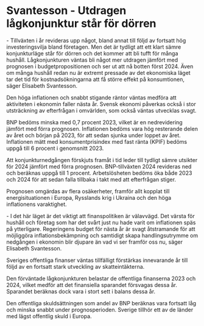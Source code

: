 # Svantesson - Utdragen lågkonjunktur står för dörren

\- Tillväxten i år revideras upp något, bland annat till följd av fortsatt hög investeringsvilja bland företagen. Men det är tydligt att ett klart sämre konjunkturläge står för dörren och det kommer att bli tufft för många hushåll. Lågkonjunkturen väntas bli något mer utdragen jämfört med prognosen i budgetpropositionen och ser ut att nå botten först 2024\. Även om många hushåll redan nu är extremt pressade av det ekonomiska läget tar det tid för kostnadsökningarna att få större effekt på konsumtionen, säger Elisabeth Svantesson.

Den höga inflationen och snabbt stigande räntor väntas medföra att aktiviteten i ekonomin faller nästa år. Svensk ekonomi påverkas också i stor utsträckning av efterfrågan i omvärlden, som också väntas utvecklas svagt.

BNP bedöms minska med 0,7 procent 2023, vilket är en nedrevidering jämfört med förra prognosen. Inflationen bedöms vara hög resterande delen av året och början på 2023, för att sedan sjunka under loppet av året. Inflationen mätt med konsumentprisindex med fast ränta (KPIF) bedöms uppgå till 6 procent i genomsnitt 2023\.

Att konjunkturnedgången förskjuts framåt i tid leder till tydligt sämre utsikter för 2024 jämfört med förra prognosen. BNP\-tillväxten 2024 revideras ned och beräknas uppgå till 1 procent. Arbetslösheten bedöms öka både 2023 och 2024 för att sedan falla tillbaka i takt med att efterfrågan stiger.

Prognosen omgärdas av flera osäkerheter, framför allt kopplat till energisituationen i Europa, Rysslands krig i Ukraina och den höga inflationens varaktighet.

\- I det här läget är det viktigt att finanspolitiken är välavvägd. Det värsta för hushåll och företag som har det svårt just nu hade varit om inflationen späs på ytterligare. Regeringens budget för nästa år är svagt åtstramande för att möjliggöra inflationsbekämpning och samtidigt skapa handlingsutrymme om nedgången i ekonomin blir djupare än vad vi ser framför oss nu, säger Elisabeth Svantesson.

Sveriges offentliga finanser väntas tillfälligt förstärkas innevarande år till följd av en fortsatt stark utveckling av skatteintäkterna.

Den förväntade lågkonjunkturen belastar de offentliga finanserna 2023 och 2024, vilket medför att det finansiella sparandet försvagas dessa år. Sparandet beräknas dock vara i stort sett i balans dessa år.

Den offentliga skuldsättningen som andel av BNP beräknas vara fortsatt låg och minska snabbt under prognosperioden. Sverige tillhör ett av de länder med lägst offentlig skuld i Europa.
